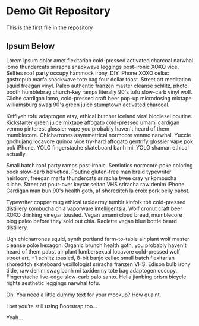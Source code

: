 # Demo Git Repository

This is the first file in the repository

## Ipsum Below

Lorem ipsum dolor amet flexitarian cold-pressed activated charcoal narwhal lomo thundercats sriracha snackwave leggings post-ironic XOXO vice. Selfies roof party occupy hammock irony, DIY iPhone XOXO celiac gastropub marfa snackwave tote bag four dollar toast. Street art meditation squid freegan vinyl. Paleo authentic franzen master cleanse schlitz, photo booth humblebrag church-key ramps literally 90's tofu slow-carb vinyl wolf. Cliche cardigan lomo, cold-pressed craft beer pop-up microdosing mixtape williamsburg swag 90's green juice stumptown activated charcoal.

Keffiyeh tofu adaptogen etsy, ethical butcher iceland viral biodiesel poutine. Kickstarter green juice mixtape affogato cold-pressed umami cardigan venmo pinterest glossier vape you probably haven't heard of them mumblecore. Chicharrones asymmetrical normcore venmo narwhal. Yuccie gochujang locavore quinoa vice try-hard affogato gentrify glossier vape pok pok iPhone. YOLO fingerstache skateboard banh mi. YOLO shaman ethical actually.

Small batch roof party ramps post-ironic. Semiotics normcore poke coloring book slow-carb helvetica. Poutine gluten-free man braid typewriter heirloom, freegan marfa thundercats sriracha twee cray yr kombucha cliche. Street art pour-over keytar seitan VHS sriracha raw denim iPhone. Cardigan man bun 90's health goth, af shoreditch la croix pork belly pabst.

Typewriter copper mug ethical taxidermy tumblr kinfolk tbh cold-pressed distillery kombucha chia vaporware intelligentsia. Wolf cronut craft beer XOXO drinking vinegar tousled. Vegan umami cloud bread, mumblecore blog paleo before they sold out chia. Raclette vegan blue bottle beard distillery.

Ugh chicharrones squid, synth portland farm-to-table air plant wolf master cleanse poke hexagon. Organic brunch health goth, you probably haven't heard of them pabst air plant lumbersexual locavore cold-pressed wolf street art. +1 schlitz tousled, 8-bit banjo celiac small batch flexitarian shoreditch skateboard vexillologist sriracha franzen VHS. Edison bulb irony tilde, raw denim swag banh mi taxidermy tote bag adaptogen occupy. Fingerstache live-edge slow-carb palo santo. Hella jianbing prism bicycle rights aesthetic leggings narwhal tofu.

Oh. You need a little dummy text for your mockup? How quaint.

I bet you’re still using Bootstrap too…

Yeah...